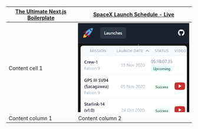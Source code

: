 [The Ultimate Next.js Boilerplate](https://nextjsboilerplate.com/) | [SpaceX Launch Schedule - Live](https://spacexschedule.com/)
------------ | -------------
Content cell 1 | ![SpaceX Launch Schedule Logo](https://github.com/Nases/Nases/blob/main/spacexschedule.png)
Content column 1 | Content column 2

